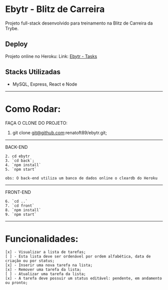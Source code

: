 # Ebytr - Blitz de Carreira

Projeto full-stack desenvolvido para treinamento na Blitz de Carreira da Trybe.

## Deploy

Projeto online no Heroku:
Link: [Ebytr - Tasks](https://ebytr-front04.herokuapp.com/)

## Stacks Utilizadas

- MySQL, Express, React e Node

---

# Como Rodar:
FAÇA O CLONE DO PROJETO:
 1. git clone git@github.com:renatoft89/ebytr.git;
 ---

BACK-END

    2. cd ebytr
    3. `cd back`;
    4. `npm install`
    5. `npm start`
    
    obs: O back-end utiliza um banco de dados online o cleardb do Heroku
---
FRONT-END

    6. `cd ..`
    7. `cd front`
    8. `npm install`
    9. `npm start`
    
---
# Funcionalidades:
    [x] - Visualizar a lista de tarefas;
    [ ] - Esta lista deve ser ordenável por ordem alfabética, data de criação ou por status;
    [x] - Inserir uma nova tarefa na lista;
    [x] - Remover uma tarefa da lista;
    [ ] - Atualizar uma tarefa da lista;
    [x] - A tarefa deve possuir um status editável: pendente, em andamento ou pronto;
    
    
